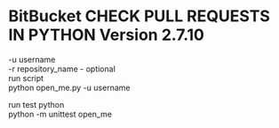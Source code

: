 # BitBucket CHECK PULL REQUESTS IN PYTHON  Version 2.7.10 #


-u username  
-r repository_name - optional  
run script  
python open_me.py -u username  

run test python  
python -m unittest open_me  